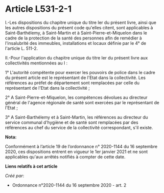 # Article L531-2-1

I.-Les dispositions du chapitre unique du titre Ier du présent livre, ainsi que les autres dispositions du présent code
qu'elles citent, sont applicables à Saint-Barthélemy, à Saint-Martin et à Saint-Pierre-et-Miquelon dans le cadre de la
protection de la santé des personnes afin de remédier à l'insalubrité des immeubles, installations et locaux définie par le
4° de l'article L. 511-2.

II.-Pour l'application du chapitre unique du titre Ier du présent livre aux collectivités mentionnées au I :

1° L'autorité compétente pour exercer les pouvoirs de police dans le cadre du présent article est le représentant de l'Etat
dans la collectivité. Les références au préfet de département sont remplacées par celle du représentant de l'Etat dans la
collectivité ;

2° A Saint-Pierre-et-Miquelon, les compétences dévolues au directeur général de l'agence régionale de santé sont exercées par
le représentant de l'Etat ;

3° A Saint-Barthélemy et à Saint-Martin, les références au directeur du service communal d'hygiène et de santé sont
remplacées par des références au chef du service de la collectivité correspondant, s'il existe.

**Nota:**

Conformément à l’article 19 de l’ordonnance n° 2020-1144 du 16 septembre 2020, ces dispositions entrent en vigueur le 1er
janvier 2021 et ne sont applicables qu'aux arrêtés notifiés à compter de cette date.

**Liens relatifs à cet article**

_Créé par_:

  - Ordonnance n°2020-1144 du 16 septembre 2020 - art. 2
